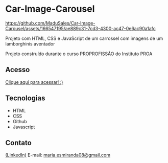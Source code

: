 # Car-Image-Carousel

https://github.com/MaduSales/Car-Image-Carousel/assets/166547195/ae889c31-7cd3-4300-ac47-0e6ac90a1afc


Projeto com HTML, CSS e JavaScript de um carrossel com imagens de um lamborghinis aventador

Projeto construído durante o curso PROPROFISSÃO do Instituto PROA


## Acesso

[Clique aqui para acessar! :)](https://madusales.github.io/Car-Image-Carousel/)

## Tecnologias
- HTML
- CSS
- Github
- Javascript

## Contato
[(LinkedIn)](www.linkedin.com/in/maria-eduarda-de-sales-78a04221b)
E-mail: maria.esmiranda08@gmail.com
